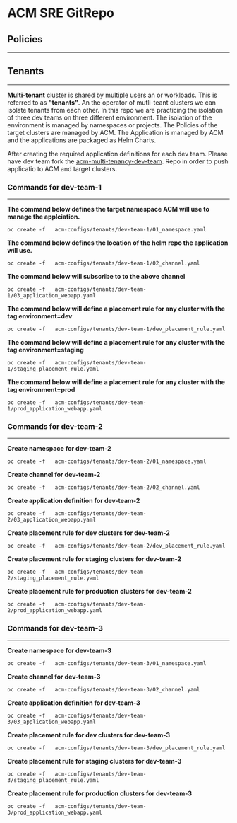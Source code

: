 # ACM SRE GitRepo

## Policies
---


## Tenants
---
**Multi-tenant** cluster is shared by multiple users an or workloads. This is referred to as **"tenants"**. An the operator of mutli-teant clusters we can isolate tenants from each other. In this repo we are practicing the isolation of three dev teams on three different environment. 
The isolation of the environment is managed by namespaces or projects. The Policies of the target clusters are managed by ACM. The Application is managed by ACM and the applications are packaged as Helm Charts. 

After creating the required application definitions for each dev team. Please have dev team fork the [acm-multi-tenancy-dev-team](https://github.com/tosin2013/acm-multi-tenancy-dev-team). Repo in order to push applicatio to ACM and target clusters. 

### Commands for dev-team-1
---
**The command below defines the target namespace ACM will use to manage the applciation.**
```
oc create -f   acm-configs/tenants/dev-team-1/01_namespace.yaml 
```

**The command below defines the location of the helm repo the application will use.**
```
oc create -f   acm-configs/tenants/dev-team-1/02_channel.yaml 
```

**The command below will subscribe to to the above channel**
```
oc create -f   acm-configs/tenants/dev-team-1/03_application_webapp.yaml 
```

**The command below will define a placement rule for any cluster with the tag environment=dev**
```
oc create -f   acm-configs/tenants/dev-team-1/dev_placement_rule.yaml
```

**The command below will define a placement rule for any cluster with the tag environment=staging**
```
oc create -f   acm-configs/tenants/dev-team-1/staging_placement_rule.yaml
```

**The command below will define a placement rule for any cluster with the tag environment=prod**
```
oc create -f   acm-configs/tenants/dev-team-1/prod_application_webapp.yaml 
```


### Commands for dev-team-2
---
**Create namespace for dev-team-2**
```
oc create -f   acm-configs/tenants/dev-team-2/01_namespace.yaml 
```

**Create channel for dev-team-2**
```
oc create -f   acm-configs/tenants/dev-team-2/02_channel.yaml 
```

**Create application definition for dev-team-2**
```
oc create -f   acm-configs/tenants/dev-team-2/03_application_webapp.yaml 
```

**Create placement rule for dev clusters for dev-team-2**
```
oc create -f   acm-configs/tenants/dev-team-2/dev_placement_rule.yaml
```

**Create placement rule for staging clusters for dev-team-2**
```
oc create -f   acm-configs/tenants/dev-team-2/staging_placement_rule.yaml
```

**Create placement rule for production clusters for dev-team-2**
```
oc create -f   acm-configs/tenants/dev-team-2/prod_application_webapp.yaml 
```

### Commands for dev-team-3
---
**Create namespace for dev-team-3**
```
oc create -f   acm-configs/tenants/dev-team-3/01_namespace.yaml 
```

**Create channel for dev-team-3**
```
oc create -f   acm-configs/tenants/dev-team-3/02_channel.yaml 
```

**Create application definition for dev-team-3**
```
oc create -f   acm-configs/tenants/dev-team-3/03_application_webapp.yaml 
```

**Create placement rule for dev clusters for dev-team-3**
```
oc create -f   acm-configs/tenants/dev-team-3/dev_placement_rule.yaml
```

**Create placement rule for staging clusters for dev-team-3**
```
oc create -f   acm-configs/tenants/dev-team-3/staging_placement_rule.yaml
```

**Create placement rule for production clusters for dev-team-3**
```
oc create -f   acm-configs/tenants/dev-team-3/prod_application_webapp.yaml 